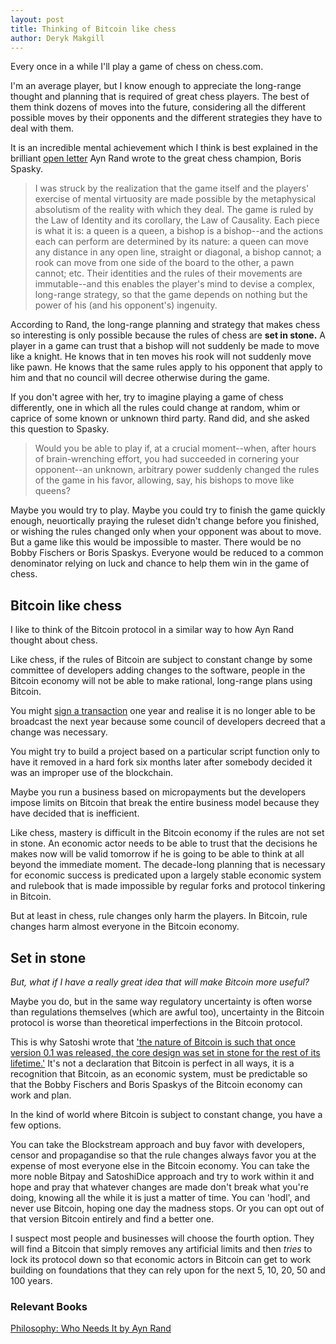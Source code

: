 ```yaml
---
layout: post
title: Thinking of Bitcoin like chess
author: Deryk Makgill
---
```


Every once in a while I'll play a game of chess on chess.com.

I'm an average player, but I know enough to appreciate the long-range thought and planning that is required of great chess players. The best of them think dozens of moves into the future, considering all the different possible moves by their opponents and the different strategies they have to deal with them.

It is an incredible mental achievement which I think is best explained in the brilliant [open letter](https://amzn.to/3b6a8kx) Ayn Rand wrote to the great chess champion, Boris Spasky.

> I was struck by the realization that the game itself and the players'
exercise of mental virtuosity are made possible by the metaphysical
absolutism of the reality with which they deal. The game is ruled by the Law
of Identity and its corollary, the Law of Causality. Each piece is what it
is: a queen is a queen, a bishop is a bishop--and the actions each can
perform are determined by its nature: a queen can move any distance in any
open line, straight or diagonal, a bishop cannot; a rook can move from one
side of the board to the other, a pawn cannot; etc. Their identities and the
rules of their movements are immutable--and this enables the player's mind
to devise a complex, long-range strategy, so that the game depends on
nothing but the power of his (and his opponent's) ingenuity.

According to Rand, the long-range planning and strategy that makes chess so interesting is only possible because the rules of chess are **set in stone.** A player in a game can trust that a bishop will not suddenly be made to move like a knight. He knows that in ten moves his rook will not suddenly move like pawn. He knows that the same rules apply to his opponent that apply to him and that no council will decree otherwise during the game.

If you don't agree with her, try to imagine playing a game of chess differently, one in which all the rules could change at random, whim or caprice of some known or unknown third party. Rand did, and she asked this question to Spasky.

> Would you be able to play if, at a crucial moment--when, after hours
of brain-wrenching effort, you had succeeded in cornering your opponent--an
unknown, arbitrary power suddenly changed the rules of the game in his
favor, allowing, say, his bishops to move like queens? 

Maybe you would try to play. Maybe you could try to finish the game quickly enough, neuortically praying the ruleset didn't change before you finished, or wishing the rules changed only when your opponent was about to move. But a game like this would be impossible to master. There would be no Bobby Fischers or Boris Spaskys. Everyone would be reduced to a common denominator relying on luck and chance to help them win in the game of chess.

## Bitcoin like chess

I like to think of the Bitcoin protocol in a similar way to how Ayn Rand thought about chess.

Like chess, if the rules of Bitcoin are subject to constant change by some committee of developers adding changes to the software, people in the Bitcoin economy will not be able to make rational, long-range plans using Bitcoin.

You might [sign a transaction](https://twitter.com/Bitcoin_Beyond/status/1140689724581040128?s=20) one year and realise it is no longer able to be broadcast the next year because some council of developers decreed that a change was necessary.

You might try to build a project based on a particular script function only to have it removed in a hard fork six months later after somebody decided it was an improper use of the blockchain.

Maybe you run a business based on micropayments but the developers impose limits on Bitcoin that break the entire business model because they have decided that is inefficient.

Like chess, mastery is difficult in the Bitcoin economy if the rules are not set in stone. An economic actor needs to be able to trust that the decisions he makes now will be valid tomorrow if he is going to be able to think at all beyond the immediate moment. The decade-long planning that is necessary for economic success is predicated upon a largely stable economic system and rulebook that is made impossible by regular forks and protocol tinkering in Bitcoin.

But at least in chess, rule changes only harm the players. In Bitcoin, rule changes harm almost everyone in the Bitcoin economy.

## Set in stone

*But, what if I have a really great idea that will make Bitcoin more useful?* 

Maybe you do, but in the same way regulatory uncertainty is often worse than regulations themselves (which are awful too), uncertainty in the Bitcoin protocol is worse than theoretical imperfections in the Bitcoin protocol.

This is why Satoshi wrote that ['the nature of Bitcoin is such that once version 0.1 was released, the core design was set in stone for the rest of its lifetime.'](https://bitcointalk.org/index.php?topic=195.msg1617#msg1617) It's not a declaration that Bitcoin is perfect in all ways, it is a recognition that Bitcoin, as an economic system, must be predictable so that the Bobby Fischers and Boris Spaskys of the Bitcoin economy can work and plan.

In the kind of world where Bitcoin is subject to constant change, you have a few options. 

You can take the Blockstream approach and buy favor with developers, censor and propagandise so that the rule changes always favor you at the expense of most everyone else in the Bitcoin economy. You can take the more noble Bitpay and SatoshiDice approach and try to work within it and hope and pray that whatever changes are made don't break what you're doing, knowing all the while it is just a matter of time. You can 'hodl', and never use Bitcoin, hoping one day the madness stops. Or you can opt out of that version Bitcoin entirely and find a better one.

I suspect most people and businesses will choose the fourth option. They will find a Bitcoin that simply removes any artificial limits and then *tries* to lock its protocol down so that economic actors in Bitcoin can get to work building on foundations that they can rely upon for the next 5, 10, 20, 50 and 100 years.

### Relevant Books

[Philosophy: Who Needs It by Ayn Rand](https://amzn.to/3b6a8kx)


